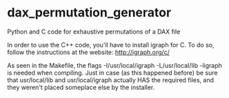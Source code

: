 # dax_permutation_generator
Python and C code for exhaustive permutations of a DAX file

In order to use the C++ code, you'll have to install igraph for C. To do so, follow the instructions at the website:
http://igraph.org/c/ 

As seen in the Makefile, the flags -I/usr/local/igraph -L/usr/local/lib -ligraph  is needed when compiling. 
Just in case (as this happened before) be sure that usr/local/lib and usr/local/igraph actually HAS the required files,
and they weren't placed someplace else by the installer.
